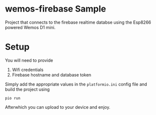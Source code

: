# wemos-firebase Sample

Project that connects to the firebase realtime databse using the
Esp8266 powered Wemos D1 mini. 

# Setup

You will need to provide
1. Wifi credentials
2. Firebase hostname and database token

Simply add the appropriate values in the `platformio.ini` config file and build
the project using

```
pio run
```

Afterwhich you can upload to your device and enjoy.